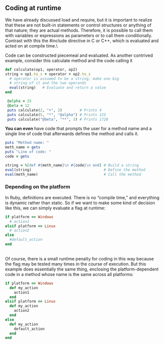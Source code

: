 ## Coding at runtime

We have already discussed load and require, but it is important to realize that these are not 
built-in statements or control structures or anything of that nature; they are actual methods. 
Therefore, it is possible to call them with variables or expressions as parameters or to call 
them conditionally. Contrast with this the #include directive in C or C++, which is evaluated 
and acted on at compile time.\

Code can be constructed piecemeal and evaluated. As another contrived example, consider this 
calculate method and the code calling it

```ruby
def calculate(op1, operator, op2)
string = op1.to_s + operator + op2.to_s
  # operator is assumed to be a string; make one big
  # string of it and the two operands
  eval(string)   # Evaluate and return a value
end

 @alpha = 25
 @beta = 12
 puts calculate(2, "+", 2)        # Prints 4
 puts calculate(5, "*", "@alpha") # Prints 125
 puts calculate("@beta", "**", 3) # Prints 1728
```


**You can even** have code that prompts the user for a method name and a single line of code
that afterwards defines the method and calls it.

```ruby
puts "Method name: "
meth_name = gets
puts "Line of code: "
code = gets

string = %[def #{meth_name}\n #{code}\n end] # Build a string
eval(string)                                 # Define the method
eval(meth_name)                              # Call the method
```

### Depending on the platform

In Ruby, definitions are executed. There is no “compile time,” and everything is dynamic rather 
than static. So if we want to make some kind of decision like this, we can simply evaluate a flag at runtime:

```ruby
if platform == Windows
  # action1
elsif platform == Linux
  # action2
else
  #default_action
end
```
\
Of course, there is a small runtime penalty for coding in this way because the flag may be tested many
times in the course of execution. But this example does essentially the same thing, enclosing the 
platform-dependent code in a method whose name is the same across all platforms:

```ruby
if platform == Windows
  def my_action
    action1 
  end
elsif platform == Linux
  def my_action
    action2 
  end
else
  def my_action
    default_action
  end
end
```
